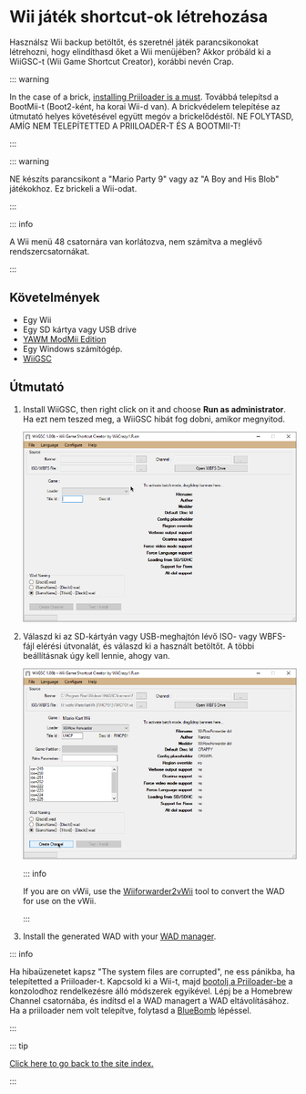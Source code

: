 # Wii játék shortcut-ok létrehozása

Használsz Wii backup betöltőt, és szeretnél játék parancsikonokat létrehozni, hogy elindíthasd őket a Wii menüjében? Akkor próbáld ki a WiiGSC-t (Wii Game Shortcut Creator), korábbi nevén Crap.

::: warning

In the case of a brick, [installing Priiloader is a must](/priiloader). Továbbá telepítsd a BootMii-t (Boot2-ként, ha korai Wii-d van). A brickvédelem telepítése az útmutató helyes követésével együtt megóv a brickelődéstől. NE FOLYTASD, AMÍG NEM TELEPÍTETTED A PRIILOADER-T ÉS A BOOTMII-T!

:::

::: warning

NE készíts parancsikont a "Mario Party 9" vagy az "A Boy and His Blob" játékokhoz. Ez brickeli a Wii-odat.

:::

::: info

A Wii menü 48 csatornára van korlátozva, nem számítva a meglévő rendszercsatornákat.

:::

## Követelmények

- Egy Wii
- Egy SD kártya vagy USB drive
- [YAWM ModMii Edition](yawmme)
- Egy Windows számítógép.
- [WiiGSC](https://wiidatabase.de/downloads/pc-tools/wiigsc-ehemals-crap/)

## Útmutató

1. Install WiiGSC, then right click on it and choose **Run as administrator**. Ha ezt nem teszed meg, a WiiGSC hibát fog dobni, amikor megnyitod.

   ![](/images/desktop-apps/wiigsc/wiigsc-home.png)

2. Válaszd ki az SD-kártyán vagy USB-meghajtón lévő ISO- vagy WBFS-fájl elérési útvonalát, és válaszd ki a használt betöltőt. A többi beállításnak úgy kell lennie, ahogy van.

   ![](/images/desktop-apps/wiigsc/wiigsc-selection.png)

   ::: info

   If you are on vWii, use the [Wiiforwarder2vWii](https://gbatemp.net/download/wiiforwarder2vwii-wii-forwarder-to-vwii-wii-u-forwarder-converter-beta-version.37254/) tool to convert the WAD for use on the vWii.

   :::

3. Install the generated WAD with your [WAD manager](yawmme).

::: info

Ha hibaüzenetet kapsz "The system files are corrupted", ne ess pánikba, ha telepítetted a Priiloader-t. Kapcsold ki a Wii-t, majd [bootolj a Priiloader-be](priiloader#section-iii---entering-priiloader) a konzolodhoz rendelkezésre álló módszerek egyikével. Lépj be a Homebrew Channel csatornába, és indítsd el a WAD managert a WAD eltávolításához. Ha a priiloader nem volt telepítve, folytasd a [BlueBomb](bluebomb) lépéssel.

:::

::: tip

[Click here to go back to the site index.](site-navigation)

:::
